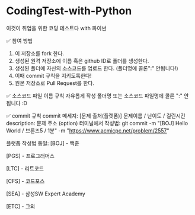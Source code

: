 # CodingTest-with-Python
이것이 취업을 위한 코딩 테스트다 with 파이썬

✅ 참여 방법
1. 이 저장소를 fork 한다.
2. 생성된 원격 저장소에 이름 혹은 github ID로 폴더를 생성한다.
3. 생성된 폴더에 자신의 소스코드를 업로드 한다. (폴더명에 콜론":" 안됩니다!)
4. 이때 commit 규칙을 지키도록한다!
5. 원본 저장소로 Pull Request를 한다. 


✅ 소스코드 파일 이름 규칙
자유롭게 작성
폴더명 또는 소스코드 파일명에 콜론 ":" 안됩니다 :D


✅ commit 규칙
commit 메세지: [문제 출처(플랫폼)] 문제이름 / 난이도 / 걸린시간
description: 문제 주소 (option)
터미널에서 작성법:
git commit -m "[BOJ] Hello World / 브론즈5 / 1분" -m "https://www.acmicpc.net/problem/2557"



플랫폼 작성법 통일:
[BOJ] - 백준

[PGS] - 프로그래머스

[LTC] - 리트코드

[CFS] - 코드포스

[SEA] - 삼성SW Expert Academy

[ETC] - 그외






